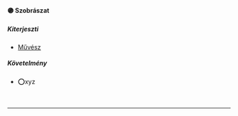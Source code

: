 #### 🟣 Szobrászat

##### Kiterjeszti
- [Művész](kepzettsegek/muvesz.md)

##### Követelmény
- ⭕xyz

<br />

---
